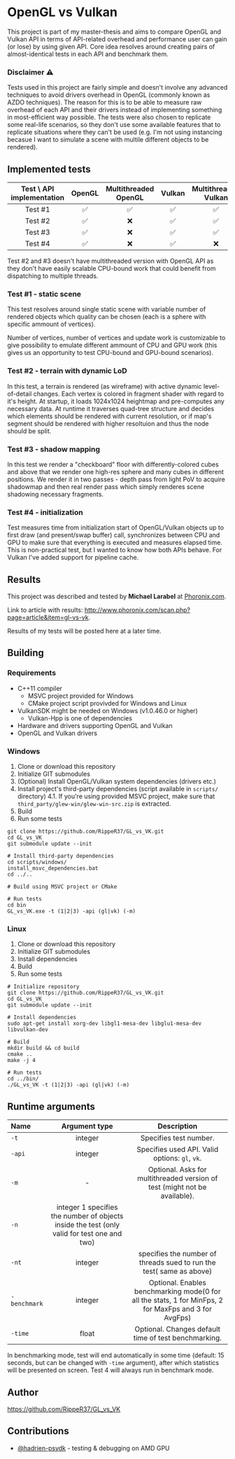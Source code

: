 OpenGL vs Vulkan
================

This project is part of my master-thesis and aims to compare OpenGL and Vulkan API in terms of API-related overhead and performance user can gain (or lose) by using given API. Core idea resolves around creating pairs of almost-identical tests in each API and benchmark them.


### Disclaimer :warning:

Tests used in this project are fairly simple and doesn't involve any advanced techniques to avoid drivers overhead in OpenGL (commonly known as AZDO techniques). The reason for this is to be able to measure raw overhead of each API and their drivers instead of implementing something in most-efficient way possible. The tests were also chosen to replicate some real-life scenarios, so they don't use some available features that to replicate situations where they can't be used (e.g. I'm not using instancing becasue I want to simulate a scene with multile different objects to be rendered).


## Implemented tests


| Test \ API implementation | OpenGL | Multithreaded OpenGL | Vulkan | Multithreaded Vulkan |
| :---: | :---: | :---: | :---: | :---: |
| Test #1 | ✅ | ✅ | ✅ | ✅ |
| Test #2 | ✅ | ❌ | ✅ | ✅ |
| Test #3 | ✅ | ❌ | ✅ | ✅ |
| Test #4 | ✅ | ❌ | ✅ | ❌ |

Test #2 and #3 doesn't have multithreaded version with OpenGL API as they don't have easily scalable CPU-bound work that could benefit from dispatching to multiple threads.


### Test #1 - static scene

This test resolves around single static scene with variable number of rendered objects which quality can be chosen (each is a sphere with specific ammount of vertices).

Number of vertices, number of vertices and update work is customizable to give possibility to emulate different ammount of CPU and GPU work (this gives us an opportunity to test CPU-bound and GPU-bound scenarios).


### Test #2 - terrain with dynamic LoD

In this test, a terrain is rendered (as wireframe) with active dynamic level-of-detail changes. Each vertex is colored in fragment shader with regard to it's height. At startup, it loads 1024x1024 heightmap and pre-computes any necessary data. At runtime it traverses quad-tree structure and decides which elements should be rendered with current resolution, or if map's segment should be rendered with higher resoltuion and thus the node should be split.


### Test #3 - shadow mapping 

In this test we render a "checkboard" floor with differently-colored cubes and above that we render one high-res sphere and many cubes in different positions. We render it in two passes - depth pass from light PoV to acquire shadowmap and then real render pass which simply renderes scene shadowing necessary fragments.


### Test #4 - initialization

Test measures time from initialization start of OpenGL/Vulkan objects up to first draw (and present/swap buffer) call, synchronizes between CPU and GPU to make sure that everything is executed and measures elapsed time. This is non-practical test, but I wanted to know how both APIs behave. For Vulkan I've added support for pipeline cache.


## Results

This project was described and tested by **Michael Larabel** at [Phoronix.com](Phoronix.com).

Link to article with results: http://www.phoronix.com/scan.php?page=article&item=gl-vs-vk.

Results of my tests will be posted here at a later time.


## Building

### Requirements

* C++11 compiler
  * MSVC project provided for Windows
  * CMake project script provivded for Windows and Linux
* VulkanSDK might be needed on Windows (v1.0.46.0 or higher)
  * Vulkan-Hpp is one of dependencies
* Hardware and drivers supporting OpenGL and Vulkan
* OpenGL and Vulkan drivers


### Windows

1. Clone or download this repository
2. Initialize GIT submodules
3. (Optional) Install OpenGL/Vulkan system dependencies (drivers etc.)
4. Install project's third-party dependencies (script available in `scripts/` directory)
4.1. If you're using provided MSVC project, make sure that `third_party/glew-win/glew-win-src.zip` is extracted.
5. Build
6. Run some tests

```
git clone https://github.com/RippeR37/GL_vs_VK.git
cd GL_vs_VK
git submodule update --init

# Install third-party dependencies
cd scripts/windows/
install_msvc_dependencies.bat
cd ../..

# Build using MSVC project or CMake

# Run tests
cd bin
GL_vs_VK.exe -t (1|2|3) -api (gl|vk) (-m)
```


### Linux

1. Clone or download this repository
2. Initialize GIT submodules
3. Install dependencies
4. Build
5. Run some tests

```
# Initialize repository
git clone https://github.com/RippeR37/GL_vs_VK.git
cd GL_vs_VK
git submodule update --init

# Install dependencies
sudo apt-get install xorg-dev libgl1-mesa-dev libglu1-mesa-dev libvulkan-dev

# Build
mkdir build && cd build
cmake ..
make -j 4

# Run tests
cd ../bin/
./GL_vs_VK -t (1|2|3) -api (gl|vk) (-m)
```

## Runtime arguments

| Name | Argument type | Description |
| :--- | :---: | :---: |
| `-t` | integer | Specifies test number. |
| `-api` | integer | Specifies used API. Valid options: `gl`, `vk`. |
| `-m` | - | Optional. Asks for multithreaded version of test (might not be available). |
| `-n` | integer 1 specifies the number of objects inside the test (only valid for test one and two) |
| `-nt` | integer | specifies the number of threads sued to run the test( same as above)
| `-benchmark` | integer | Optional. Enables benchmarking mode(0 for all the stats, 1 for MinFps, 2 for MaxFps and 3 for AvgFps) |
| `-time` | float | Optional. Changes default time of test benchmarking. |

In benchmarking mode, test will end automatically in some time (default: 15 seconds, but can be changed with `-time` argument), after which statistics will be presented on screen.
Test 4 will always run in benchmark mode.


## Author

https://github.com/RippeR37/GL_vs_VK


## Contributions

* [@hadrien-psydk](https://github.com/hadrien-psydk) - testing & debugging on AMD GPU
